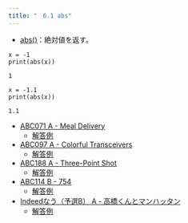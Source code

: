 ```yaml
---
title: "　6.1 abs"
---
```


* [abs()](https://docs.python.org/ja/3/library/functions.html#abs)：絶対値を返す。

```python:サンプルコード
x = -1
print(abs(x))
```

```text:実行結果
1
```

```python:サンプルコード
x = -1.1
print(abs(x))
```

```text:実行結果
1.1
```

- [ABC071 A - Meal Delivery](https://atcoder.jp/contests/abc071/tasks/abc071_a)
    - [解答例](https://atcoder.jp/contests/abc071/submissions/17923173)
- [ABC097 A - Colorful Transceivers](https://atcoder.jp/contests/abc097/tasks/abc097_a)
    - [解答例](https://atcoder.jp/contests/abc097/submissions/15394812)
- [ABC188 A - Three-Point Shot](https://atcoder.jp/contests/abc188/tasks/abc188_a)
    - [解答例](https://atcoder.jp/contests/abc188/submissions/21279363)
- [ABC114 B - 754](https://atcoder.jp/contests/abc114/tasks/abc114_b)
    - [解答例](https://atcoder.jp/contests/abc114/submissions/17894354)
- [Indeedなう（予選B） A - 高橋くんとマンハッタン](https://atcoder.jp/contests/indeednow-qualb/tasks/indeednow_2015_qualb_1)
    - [解答例](https://atcoder.jp/contests/indeednow-qualb/submissions/15568308)
